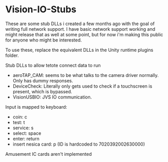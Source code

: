 # Vision-IO-Stubs

These are some stub DLLs i created a few months ago with the goal of writing full network support. I have basic network support working and might release that as well at some point, but for now i'm making this public for anyone who might be interested.

To use these, replace the equivalent DLLs in the Unity runtime plugins folder.

Stub DLLs to allow tetote connect data to run

- aeroTAP_CAM: seems to be what talks to the camera driver normally. Only has dummy responses.
- DeviceCheck: Literally only gets used to check if a touchscreen is present, which is bypassed.
- VisionUSBIO: JVS IO communication.

Input is mapped to keyboard:
- coin: c
- test: t
- service: s
- select: space
- enter: return
- insert nesica card: p (ID is hardcoded to 7020392002630000)

Amusement IC cards aren't implemented
